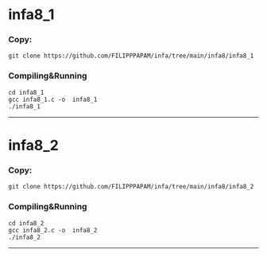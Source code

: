 # infa8_1
### Copy:
```git clone https://github.com/FILIPPPAPAM/infa/tree/main/infa8/infa8_1```
### Compiling&Running
```cd infa8_1```  
```gcc infa8_1.c -o  infa8_1```  
```./infa8_1```  
***
# infa8_2
### Copy:
```git clone https://github.com/FILIPPPAPAM/infa/tree/main/infa8/infa8_2```
### Compiling&Running
```cd infa8_2```  
```gcc infa8_2.c -o  infa8_2```  
```./infa8_2```  
***

